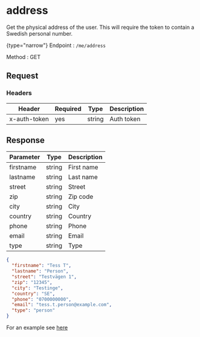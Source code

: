 # address

<include from="Snippets-AuthAPI.md" element-id="snippet-header" />

Get the physical address of the user. This will require the token to contain a Swedish personal number.

{type="narrow"}
Endpoint
: ```/me/address```

Method
: GET

## Request

### Headers

| Header       | Required | Type   | Description |
|--------------|----------|--------|-------------|
| x-auth-token | yes      | string | Auth token  |


## Response

| Parameter | Type   | Description |
|-----------|--------|-------------|
| firstname | string | First name  |
| lastname  | string | Last name   |
| street    | string | Street      |
| zip       | string | Zip code    |
| city      | string | City        |
| country   | string | Country     |
| phone     | string | Phone       |
| email     | string | Email       |
| type      | string | Type        |



```json
{
  "firstname": "Tess T",
  "lastname": "Person",
  "street": "Testvägen 1",
  "zip": "12345",
  "city": "Testinge",
  "country": "SE",
  "phone": "0700000000",
  "email": "tess.t.person@example.com",
  "type": "person"
}

```
For an example see [here](Auth-Example-address.md)


